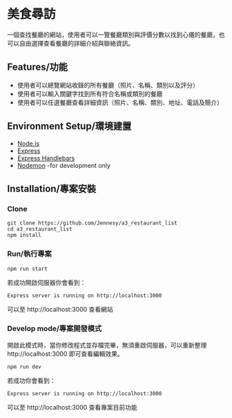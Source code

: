 # 美食尋訪
一個查找餐廳的網站，使用者可以一覽餐廳類別與評價分數以找到心儀的餐廳，也可以自由選擇查看餐廳的詳細介紹與聯絡資訊。

## Features/功能
* 使用者可以總覽網站收錄的所有餐廳（照片、名稱、類別以及評分）
* 使用者可以輸入關鍵字找到所有符合名稱或類別的餐廳
* 使用者可以任選餐廳查看詳細資訊（照片、名稱、類別、地址、電話及簡介）

## Environment Setup/環境建置
* [Node.js](https://nodejs.org/en/)
* [Express](https://expressjs.com/)
* [Express Handlebars](https://www.npmjs.com/package/express-handlebars)
* [Nodemon](https://www.npmjs.com/package/nodemon) -for development only

## Installation/專案安裝
### Clone
```
git clone https://github.com/Jennesy/a3_restaurant_list
cd a3_restaurant_list
npm install
```

### Run/執行專案
```
npm run start
```
若成功開啟伺服器你會看到：
```
Express server is running on http://localhost:3000
```
可以至 http://localhost:3000 查看網站

### Develop mode/專案開發模式
開啟此模式時，當你修改程式並存檔完畢，無須重啟伺服器，可以重新整理 http://localhost:3000 即可查看編輯效果。
```
npm run dev
```
若成功你會看到：
```
Express server is running on http://localhost:3000
```
可以至 http://localhost:3000 查看專案目前功能